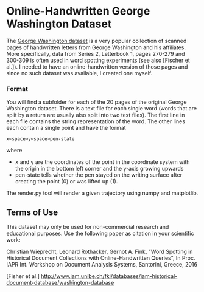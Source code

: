 # Online-Handwritten George Washington Dataset

The [George Washington dataset] is a very popular collection of scanned pages of handwritten letters from George Washington and his affiliates. More specifically, data from Series 2, Letterbook 1, pages 270-279 and 300-309 is often used in word spotting experiments (see also [Fischer et al.]). I needed to have an online-handwritten version of those pages and since no such dataset was available, I created one myself.

### Format
You will find a subfolder for each of the 20 pages of the original George Washington dataset. There is a text file for each single word (words that are split by a return are usually also split into two text files). The first line in each file contains the string representation of the word. The other lines each contain a single point and have the format
```
x<space>y<space>pen-state
```
where
 - x and y are the coordinates of the point in the coordinate system with the origin in the bottom left corner and the y-axis growing upwards
 - pen-state tells whether the pen stayed on the writing surface after creating the point (0) or was lifted up (1).

The render.py tool will render a given trajectory using numpy and matplotlib.

Terms of Use
----

This dataset may only be used for non-commercial research and educational purposes. Use the following paper as citation in your scientific work:

Christian Wieprecht, Leonard Rothacker, Gernot A. Fink, "Word Spotting in Historical Document Collections with Online-Handwritten Queries", In Proc. IAPR Int. Workshop on Document Analysis Systems, Santorini, Greece, 2016

[//]: # (These are reference links used in the body of this note and get stripped out when the markdown processor does its job. There is no need to format nicely because it shouldn't be seen. Thanks SO - http://stackoverflow.com/questions/4823468/store-comments-in-markdown-syntax)


   [George Washington dataset]: <http://memory.loc.gov/ammem/gwhtml/>

   [Fisher et al.] <http://www.iam.unibe.ch/fki/databases/iam-historical-document-database/washington-database>


